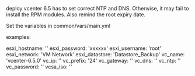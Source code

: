 deploy vcenter 6.5 has to set correct NTP and DNS. Otherwise, it may fail to install the RPM modules.
Also remind the root expiry date.

Set the variables in common/vars/main.yml

examples:

esxi_hostname: '<ip>'
esxi_password: 'xxxxxx'
esxi_username: 'root'
esxi_network: 'VM Network'
esxi_datastore: 'Datastore_Backup'
vc_name: 'vcenter-6.5.0'
vc_ip: '<vcenter ip>'
vc_prefix: '24'
vc_gateway: '<gw ip>'
vc_dns: '<dns ip>'
vc_ntp: '<ntp ip>'
vc_password: '<vcenter password>'
vcsa_iso: '<VCSA ISO>'


